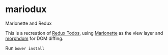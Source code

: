 # mariodux
Marionette and Redux

This is a recreation of [Redux Todos](https://github.com/reactjs/redux/tree/master/examples/todos), using [Marionette](https://github.com/marionettejs/backbone.marionette) as the view layer and [morphdom](https://github.com/patrick-steele-idem/morphdom) for DOM diffing.

Run `bower install`
